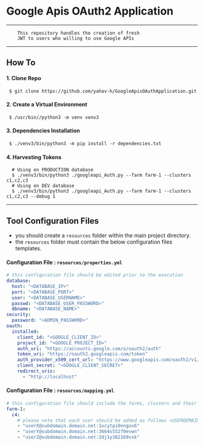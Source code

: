 # Google Apis OAuth2 Application

---
```text
    This repository handles the creation of fresh 
    JWT to users who willing to use Google APIs    
```
--- 
## How To

#### 1. Clone Repo
```shell
 $ git clone https://github.com/yahav-h/GoogleApisOAuthApplication.git
```

#### 2. Create a Virtual Environment 
```shell
 $ /usr/bin//python3 -m venv venv3
```

#### 3. Dependencies Installation
```shell
 $ ./venv3/bin/python3 -m pip install -r dependencies.txt
```

#### 4. Harvesting Tokens
```shell
  # Using on PRODUCTION database
  $ ./venv3/bin/python3 ./googleapi_Auth.py --farm farm-1 --clusters c1,c2,c3
  # Using on DEV database
  $ ./venv3/bin/python3 ./googleapi_Auth.py --farm farm-1 --clusters c1,c2,c3 --debug 1 
```
---

## Tool Configuration Files
- you should create a `resources` folder within the main project directory.
- the `resources` folder must contain the below configuration files templates.  
#### Configuration File : `resources/properties.yml`
```yaml
# this configuration file should be edited prior to the execution
database:
  host: "<DATABASE_IP>"
  port: "<DATABASE_PORT>"
  user: "<DATABASE_USERNAME>"
  passwd: "<DATABASE_USER_PASSWORD>"
  dbname: "<DATABASE_NAME>"
security:
  password: "<ADMIN_PASSWORD>"
oauth:
  installed:
    client_id: "<GOOGLE_CLIENT_ID>"
    project_id: "<GOOGLE_PROJECT_ID>"
    auth_uri: "https://accounts.google.com/o/oauth2/auth"
    token_uri: "https://oauth2.googleapis.com/token"
    auth_provider_x509_cert_url: "https://www.googleapis.com/oauth2/v1/certs"
    client_secret: "<GOOGLE_CLIENT_SECRET>"
    redirect_uris:
      - "http://localhost"
```

#### Configuration File : `resources/mapping.yml`
```yaml
# this configuration file should include the farms, clusters and their associated users
farm-1: 
  c4:
    # please note that each user should be added as follows <USER@EMAIL.COM:GOOGLE_USER_ID>
    - "userX@subdomain.domain.net:1xcytpi0nngox6"
    - "userY@subdomain.domain.net:3664s552f0evwn"
    - "userZ@subdomain.domain.net:2dj1y382169vsk"
```